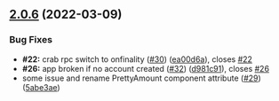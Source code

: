 ## [2.0.6](https://github.com/darwinia-network/apps/compare/v2.0.5...v2.0.6) (2022-03-09)

### Bug Fixes

- **#22:** crab rpc switch to onfinality ([#30](https://github.com/darwinia-network/apps/issues/30)) ([ea00d6a](https://github.com/darwinia-network/apps/commit/ea00d6a2dd326b1c43b4bdb5ec359729b635c2b3)), closes [#22](https://github.com/darwinia-network/apps/issues/22)
- **#26:** app broken if no account created ([#32](https://github.com/darwinia-network/apps/issues/32)) ([d981c91](https://github.com/darwinia-network/apps/commit/d981c91005a8798387048c2c54e00dc3370ca30c)), closes [#26](https://github.com/darwinia-network/apps/issues/26)
- some issue and rename PrettyAmount component attribute ([#29](https://github.com/darwinia-network/apps/issues/29)) ([5abe3ae](https://github.com/darwinia-network/apps/commit/5abe3aee8fe3527575b0252d0b1dc6f8df5f92ef))
